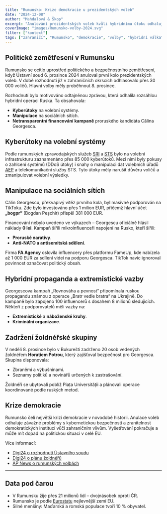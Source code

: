 ```yaml
---
title: "Rumunsko: Krize demokracie u prezidentských voleb"
date: "2024-12-08"  
author: "Mahdalová & Škop"  
excerpt: "Anulování prezidentských voleb kvůli hybridnímu útoku odhaluje zranitelnost demokratických procesů."  
coverImage: "images/Rumunsko-volby-2024.svg"
filter: ["kontext"]  
tags: ["zahraničí", "Rumunsko", "demokracie", "volby", "hybridní válka", "kybernetická bezpečnost"]  
---
```


## Politické zemětřesení v Rumunsku  

Rumunsko se ocitlo uprostřed politického a bezpečnostního zemětřesení, když Ústavní soud 6. prosince 2024 anuloval první kolo prezidentských voleb. V době rozhodnutí již v zahraničních okrscích odhlasovalo přes 30 000 voličů. Hlavní volby měly proběhnout 8. prosince.  

Rozhodnutí bylo motivováno odtajněnou zprávou, která odhalila rozsáhlou hybridní operaci Ruska. Ta obsahovala:  

- **Kyberútoky** na volební systémy.  
- **Manipulace** na sociálních sítích.  
- **Netransparentní financování kampaně** proruského kandidáta Călina Georgesca.  

## Kyberútoky na volební systémy  

Podle rumunských zpravodajských služeb [SRI](https://www.sri.ro) a [STS](https://www.sts.ro) bylo na volební infrastrukturu zaznamenáno přes 85 000 kyberútoků. Mezi nimi byly pokusy o zahlcení systémů (DDoS útoky) i snahy o manipulaci dat volebních úřadů [AEP](https://www.roaep.ro) a telekomunikační služby STS. Tyto útoky měly narušit důvěru voličů a zmanipulovat volební výsledky.  

## Manipulace na sociálních sítích  

Călin Georgescu, překvapivý vítěz prvního kola, byl masivně podporován na TikToku. Zde bylo investováno přes 1 milion EUR, přičemž hlavní účet **„bogpr“** (Bogdan Peșchir) přispěl 381 000 EUR.  

Financování nebylo uvedeno ve výkazech – Georgescu oficiálně hlásil náklady **0 lei**. Kampaň šířili mikroinfluenceři napojení na Rusko, kteří šířili:  

- **Proruské narativy**.  
- **Anti-NATO a antisemitská sdělení**.  

Firma **FA Agency** oslovila influencery přes platformu FameUp, kde nabízela až 1 000 EUR za sdílení videí na podporu Georgesca. TikTok navíc ignoroval povinnost označovat politický obsah.  

## Hybridní propaganda a extremistické vazby  

Georgescova kampaň „Rovnováha a pevnost“ připomínala ruskou propagandu známou z operace „Bratr vedle bratra“ na Ukrajině. Do kampaně bylo zapojeno 100 influencerů s dosahem 8 milionů sledujících. Někteří z podporovatelů měli vazby na:  

- **Extremistické** a **náboženské kruhy**.  
- **Kriminální organizace**.  

## Zadržení žoldnéřské skupiny  

V neděli 8. prosince bylo v Bukurešti zadrženo 20 osob vedených žoldnéřem **Horațiem Potrou**, který zajišťoval bezpečnost pro Georgesca. Skupina disponovala:  

- Zbraněmi a výbušninami.  
- Seznamy politiků a novinářů určených k zastrašování.  

Žoldnéři se ubytovali poblíž Piața Universității a plánovali operace koordinované podle ruských metod.  

## Krize demokracie  

Rumunsko čelí největší krizi demokracie v novodobé historii. Anulace voleb odhaluje závažné problémy s kybernetickou bezpečností a zranitelnost demokratických institucí vůči zahraničním vlivům. Vyšetřování pokračuje a může mít dopad na politickou situaci v celé EU.  

Více informací:  

- [Digi24 o rozhodnutí Ústavního soudu](https://www.digi24.ro/alegeri-prezidentiale-2024/curtea-constitutionala-a-decis-anularea-primului-turul-al-alegerilor-prezidentiale-3036247)  
- [Digi24 o plánu žoldnéřů](https://www.digi24.ro/stiri/actualitate/cum-arata-planul-mercenarilor-lui-calin-georgescu-care-veneau-inarmati-la-bucuresti-aveau-liste-cu-politicieni-si-jurnalisti-surse-3038211)  
- [AP News o rumunských volbách](https://apnews.com/article/romania-election-president-europe-georgescu-90bebd251cb1376ee654c58d90afa956)  

---

## Data pod čarou  

- V Rumunsku žije přes 21 milionů lidí – dvojnásobek oproti ČR.  
- Rumunsko je podle [Eurostatu](https://ec.europa.eu/eurostat) nejlevnější zemí EU.  
- Silné menšiny: Maďarská a romská populace tvoří 10 % obyvatel. 
